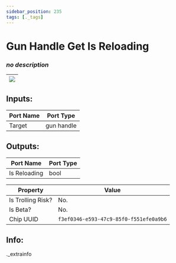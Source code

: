 ```yaml
---
sidebar_position: 235
tags: [._tags]
---
```


# Gun Handle Get Is Reloading


### *no description*

| ![](https://images-ext-2.discordapp.net/external/MPmIaQzlEPmgGWlgi-WxBBXt0Bjv_zWPkg1y1f_sy3s/https/www.recroomcircuits.com/image/circuit/absolute-value?width=206&height=108) |
|-----|

## Inputs:
| Port Name | Port Type |
|-----------|-----------|
| Target | gun handle |

## Outputs:
| Port Name | Port Type |
|-----------|-----------|
| Is Reloading | bool | 

| Property  | Value |
|-------------------|-----------|
| Is Trolling Risk? | No. |
| Is Beta? | No. |
| Chip UUID | `f3ef0346-e593-47c9-85f0-f551efe0a9b6` |

## Info:
._extrainfo